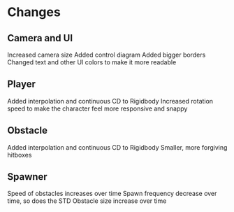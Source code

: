 # Changes

## Camera and UI
Increased camera size
Added control diagram
Added bigger borders
Changed text and other UI colors to make it more readable

## Player
Added interpolation and continuous CD to Rigidbody
Increased rotation speed to make the character feel more responsive and snappy

## Obstacle
Added interpolation and continuous CD to Rigidbody
Smaller, more forgiving hitboxes

## Spawner
Speed of obstacles increases over time
Spawn frequency decrease over time, so does the STD
Obstacle size increase over time